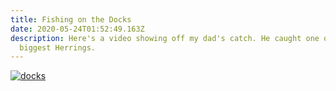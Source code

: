 ```yaml
---
title: Fishing on the Docks
date: 2020-05-24T01:52:49.163Z
description: Here's a video showing off my dad's catch. He caught one of the
  biggest Herrings.
---
```

[![docks](http://img.youtube.com/vi/Q0_qqWoG_qg/0.jpg)](http://www.youtube.com/watch?v=Q0_qqWoG_qg "thumbnail")